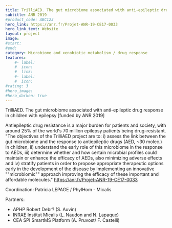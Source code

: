 ```yaml
---	
title: TrilliAED. The gut microbiome associated with anti-epileptic drug response in children with epilepsy	
subtitle: ANR 2019	
#product_code: ABC123	
hero_link: https://anr.fr/Projet-ANR-19-CE17-0033	
hero_link_text: Website	
layout: project	
image: 	
#start:	
#end: 	
category: Microbiome and xenobiotic metabolism / drug response	
features:	
    #- label: 	
    #  icon: 	
    #  link: 	
    #- label: 	
    #  icon: 	
#rating: 3	
#hero_image: 	
#hero_darken: true	
---	
```



TrilliAED. The gut microbiome associated with anti-epileptic drug response in children with epilepsy [funded by ANR 2019]	
	
Antiepileptic drug resistance is a major burden for patients and society, with around 25% of the world's 70 million epilepsy patients being drug-resistant. 	
"The objectives of the TrilliAED project are to: i) assess the link between the gut microbiome and the response to antiepileptic drugs (AED, ~30 molec.) in children, ii) understand the early role of this microbiome in the response to AEDs, iii) determine whether and how certain microbial profiles could maintain or enhance the efficacy of AEDs, also minimizing adverse effects and iv) stratify patients in order to propose appropriate therapeutic options early in the development of the disease by implementing an innovative ""microbiomic"" approach improving the efficacy of these important and affordable molecules."	
https://anr.fr/Projet-ANR-19-CE17-0033	
	
Coordination: Patricia LEPAGE / PhylHom - Micalis	
	
Partners: 	
  - APHP Robert Debr? (S. Auvin)
  - INRAE Institut Micalis (L. Naudon and N. Lapaque)	
  - CEA SPI SmartMS Platform (A. Pruvost/ F. Castelli)	
